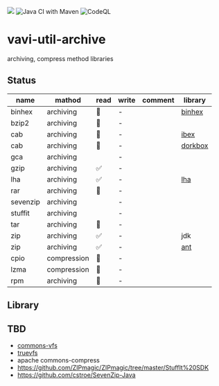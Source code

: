 [![](https://jitpack.io/v/umjammer/vavi-util-archive.svg)](https://jitpack.io/#umjammer/vavi-util-archive) ![Java CI with Maven](https://github.com/umjammer/vavi-util-archive-sandbox/workflows/Java%20CI%20with%20Maven/badge.svg) ![CodeQL](https://github.com/umjammer/vavi-util-archive/workflows/CodeQL/badge.svg)

# vavi-util-archive

 archiving, compress method libraries

## Status

|name | mathod | read | write | comment | library |
|-----|--------|--------|--------|---------|---------|
|binhex | archiving | 🚧 | - | | [binhex](https://github.com/umjammer/JBinHex) |
|bzip2 | archiving | 🚧 | - | ||
|cab | archiving | 🚧 | - | | [ibex](http://util.ibex.org/src/org/ibex/util/) |
|cab | archiving | 🚧 | - | | [dorkbox]() |
|gca | archiving | | - | ||
|gzip | archiving | ✅ | - | ||
|lha | archiving | ✅ | - | | [lha](https://github.com/umjammer/jlha) |
|rar | archiving | 🚧 | - | ||
|sevenzip | archiving | | - | ||
|stuffit | archiving | | - | ||
|tar | archiving | 🚧 | - | ||
|zip | archiving | ✅ | - | | jdk |
|zip | archiving | ✅ | - | | [ant]() |
|cpio | compression | 🚧 | - | ||
|lzma | compression | 🚧 | - | ||
|rpm | archiving | 🚧 | - | ||

## Library


## TBD

 * [commons-vfs](https://commons.apache.org/proper/commons-vfs/)
 * [truevfs](https://github.com/christian-schlichtherle/truevfs)
 * apache commons-compress
 * https://github.com/ZIPmagic/ZIPmagic/tree/master/StuffIt%20SDK
 * https://github.com/cstroe/SevenZip-Java